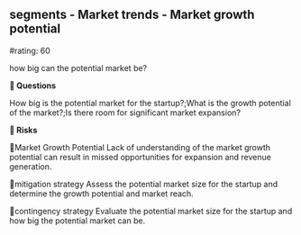 

## segments - Market trends - Market growth potential

#rating: 60


how big can the potential market be?

**💭 Questions**

How big is the potential market for the startup?;What is the growth potential of the market?;Is there room for significant market expansion?

**🚨 Risks**

🚨Market Growth Potential
Lack of understanding of the market growth potential can result in missed opportunities for expansion and revenue generation.

🚨mitigation strategy
Assess the potential market size for the startup and determine the growth potential and market reach.

🚨contingency strategy
Evaluate the potential market size for the startup and how big the potential market can be.




